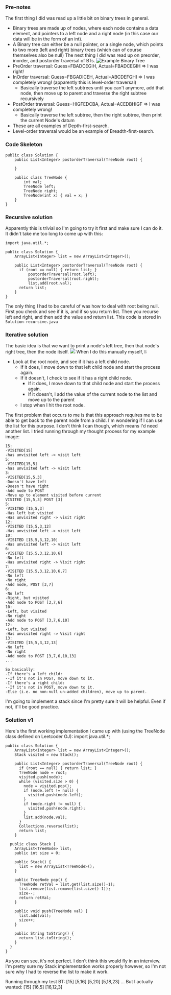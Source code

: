 ### Pre-notes
The first thing I did was read up a little bit on binary trees in general.
* Binary trees are made up of nodes, where each node contains a data element, and pointers to a left node and a right node (in this case our data will be in the form of an int).
* A Binary tree can either be a null pointer, or a single node, which points to two more (left and right) binary trees (which can of course themselves also be null)
The next thing I did was read up on preorder, inorder, and postorder traversal of BTs.
![Example Binary Tree](http://upload.wikimedia.org/wikipedia/commons/d/d4/Sorted_binary_tree_preorder.svg)
* PreOrder traversal: Guess=FBADCEGIH, Actual=FBADCEGIH => I was right!
* InOrder traversal: Guess=FBGADICEH, Actual=ABCDEFGHI => I was completely wrong! (apparently this is level-order traversal)
  * Basically traverse the left subtrees until you can't anymore, add that node, then move up to parent and traverse the right subtree recursively
* PostOrder traversal: Guess=HIGFEDCBA, Actual=ACEDBHIGF => I was completely wrong!
  * Basically traverse the left subtree, then the right subtree, then print the current Node's datum
* These are all examples of Depth-first-search.
* Level-order traversal would be an example of Breadth-first-search.

### Code Skeleton
    public class Solution {
        public List<Integer> postorderTraversal(TreeNode root) {

        }

        public class TreeNode {
            int val;
            TreeNode left;
            TreeNode right;
            TreeNode(int x) { val = x; }
        }
    }

### Recursive solution
Apparently this is trivial so I'm going to try it first and make sure I can do it.  It didn't take me too long to come up with this:

    import java.util.*;

    public class Solution {
        ArrayList<Integer> list = new ArrayList<Integer>();

        public List<Integer> postorderTraversal(TreeNode root) {
          if (root == null) { return list; }
              postorderTraversal(root.left);
              postorderTraversal(root.right);
              list.add(root.val);
          return list;
        }
    }
The only thing I had to be careful of was how to deal with root being null.  First you check and see if it is, and if so you return list.  Then you recurse left and right, and then add the value and return list.  This code is stored in ``Solution-recursive.java``

### Iterative solution
The basic idea is that we want to print a node's left tree, then that node's right tree, then the node itself.
![](http://i.imgur.com/9hOSs1b.png)
When I do this manually myself, I:
* Look at the root node, and see if it has a left child node.
  * If it does, I move down to that left child node and start the process again.
  * If it doesn't, I check to see if it has a right child node.
    * If it does, I move down to that child node and start the process again.
    * If it doesn't, I add the value of the current node to the list and move up
      to the parent
  * I stop when I hit the root node.

The first problem that occurs to me is that this approach requires me to be able
to get back to the parent node from a child.  I'm wondering if I can use the
list for this purpose.  I don't think I can though, which means I'd need another
list.  I tried running through my thought process for my example image:

    15:
    -VISITED[15]
    -has unvisited left -> visit left
    5:
    -VISITED[15,5]
    -has unvisited left -> visit left
    3:
    -VISITED[15,5,3]
    -Doesn't have left
    -Doesn't have right
    -Add node to POST
    -Move up to element visited before current
    VISITED [15,5,3] POST [3]
    5:
    -VISITED [15,5,3]
    -Has left but visited
    -Has unvisited right -> visit right
    12:
    -VISITED [15,5,3,12]
    -Has unvisited left -> visit left
    10:
    -VISITED [15,5,3,12,10]
    -Has unvisited left -> visit left
    6:
    -VISITED [15,5,3,12,10,6]
    -No left
    -Has unvisited right -> Visit right
    7:
    -VISITED [15,5,3,12,10,6,7]
    -No left
    -No right
    -Add node, POST [3,7]
    6:
    -No left
    -Right, but visited
    -Add node to POST [3,7,6]
    10:
    -Left, but visited
    -No right
    -Add node to POST [3,7,6,10]
    12:
    -Left, but visited
    -Has unvisited right -> Visit right
    13:
    -VISITED [15,5,3,12,13]
    -No left
    -No right
    -Add node to POST [3,7,6,10,13]
    ...

    So basically:
    -If there's a left child:
    --If it's not in POST, move down to it.
    -If there's a right child:
    --If it's not in POST, move down to it.
    -Else (i.e. no non-null un-added children), move up to parent.

I'm going to implement a stack since I'm pretty sure it will be helpful.  Even if not, it'll be good practice.

### Solution v1
Here's the first working implementation I came up with (using the TreeNode class
defined on Leetcoder OJ):
import java.util.*;

    public class Solution {
        ArrayList<Integer> list = new ArrayList<Integer>();
        Stack visited = new Stack();

        public List<Integer> postorderTraversal(TreeNode root) {
          if (root == null) { return list; }
          TreeNode node = root;
          visited.push(node);
          while (visited.size > 0) {
            node = visited.pop();
            if (node.left != null) {
              visited.push(node.left);
            }
            if (node.right != null) {
              visited.push(node.right);
            }
            list.add(node.val);
          }
          Collections.reverse(list);
          return list;
        }

      public class Stack {
        ArrayList<TreeNode> list;
        public int size = 0;

        public Stack() {
          list = new ArrayList<TreeNode>();
        }

        public TreeNode pop() {
          TreeNode retVal = list.get(list.size()-1);
          list.remove(list.remove(list.size()-1));
          size--;
          return retVal;
        }

        public void push(TreeNode val) {
          list.add(val);
          size++;
        }

        public String toString() {
          return list.toString(); 
        }
      }
    }

As you can see, it's not perfect.  I don't think this would fly in an interview.
I'm pretty sure my Stack implementation works properly however, so I'm not sure
why I had to reverse the list to make it work.

Running through my test BT:
[15]
[5,16]
[5,20]
[5,18,23]
...
But I actually wanted:
[15]
[16,5]
[16,12,3]


